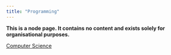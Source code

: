 ```yaml
---
title: "Programming"
---
```


**This is a node page. It contains no content and exists solely for organisational purposes.**

[Computer Science](/ComputerScience)